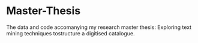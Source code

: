 # Master-Thesis
The data and code accomanying my research master thesis: Exploring text mining techniques tostructure a digitised catalogue.
